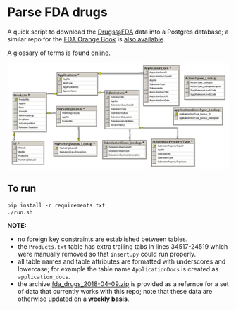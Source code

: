 # Parse FDA drugs

A quick script to download the [Drugs@FDA](https://www.fda.gov/Drugs/InformationOnDrugs/ucm079750.htm) data into a Postgres database; a similar repo for the [FDA Orange Book](https://www.accessdata.fda.gov/scripts/cder/ob/) is [also available](https://github.com/ConstantinoSchillebeeckx/parse_fda_orange).

A glossary of terms is found [online](https://www.fda.gov/drugs/informationondrugs/ucm079436.htm).

![schema](schema.png "schema")

## To run
```
pip install -r requirements.txt
./run.sh
```

**NOTE:** 

- no foreign key constraints are established between tables.
- the `Products.txt` table has extra trailing tabs in lines 34517-24519 which were manually removed so that `insert.py` could run properly.
- all table names and table attributes are formatted with underscores and lowercase; for example the table name `ApplicationDocs` is created as `application_docs`.
- the archive [fda_drugs_2018-04-09.zip](fda_drugs_2018-04-09.zip) is provided as a refernce for a set of data that currently works with this repo; note that these data are otherwise updated on a **weekly basis**.
